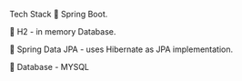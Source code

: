 Tech Stack
	Spring Boot.

	H2 - in memory Database.

	Spring Data JPA - uses Hibernate as JPA implementation.

	Database - MYSQL
